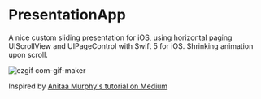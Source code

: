 # PresentationApp
A nice custom sliding presentation for iOS, using horizontal paging UIScrollView and UIPageControl with Swift 5 for iOS. Shrinking animation upon scroll.

![ezgif com-gif-maker](https://user-images.githubusercontent.com/89708428/178136706-43134f5f-1177-46d3-92c2-206ef0a03786.gif)

Inspired by [Anitaa Murphy's tutorial on Medium](https://medium.com/@anitaa_1990/create-a-horizontal-paging-uiscrollview-with-uipagecontrol-swift-4-xcode-9-a3dddc845e92)
